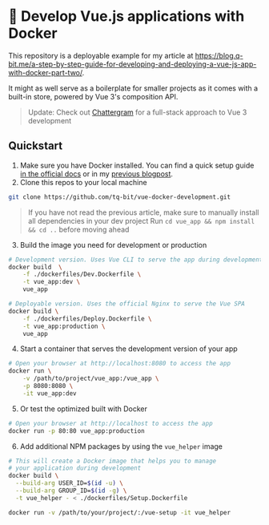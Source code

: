 # 🐋 Develop Vue.js applications with Docker

This repository is a deployable example for my article at https://blog.q-bit.me/a-step-by-step-guide-for-developing-and-deploying-a-vue-js-app-with-docker-part-two/.

It might as well serve as a boilerplate for smaller projects as it comes with a built-in store, powered by Vue 3's composition API.

> Update: Check out [Chattergram](https://github.com/tq-bit/chattergram) for a full-stack approach to Vue 3 development

## Quickstart

1. Make sure you have Docker installed. You can find a quick setup guide [in the official docs](https://docs.docker.com/engine/install/) or in my [previous blogpost](https://blog.q-bit.me/how-to-develop-and-deploy-a-vue-js-app-with-docker-part-one/#installing-docker).
2. Clone this repos to your local machine

```bash
git clone https://github.com/tq-bit/vue-docker-development.git
```

> If you have not read the previous article, make sure to manually install all dependencies in your dev project
> Run `cd vue_app && npm install && cd ..` before moving ahead

3. Build the image you need for development or production

```bash
# Development version. Uses Vue CLI to serve the app during development
docker build  \
    -f ./dockerfiles/Dev.Dockerfile \
    -t vue_app:dev \
    vue_app

# Deployable version. Uses the official Nginx to serve the Vue SPA
docker build \
    -f ./dockerfiles/Deploy.Dockerfile \
    -t vue_app:production \
    vue_app
```

4. Start a container that serves the development version of your app

```bash
# Open your browser at http://localhost:8080 to access the app
docker run \
    -v /path/to/project/vue_app:/vue_app \
    -p 8080:8080 \
    -it vue_app:dev
```

5. Or test the optimized built with Docker

```bash
# Open your browser at http://localhost to access the app
docker run -p 80:80 vue_app:production
```

6. Add additional NPM packages by using the `vue_helper` image

```bash
# This will create a Docker image that helps you to manage
# your application during development
docker build \
  --build-arg USER_ID=$(id -u) \
  --build-arg GROUP_ID=$(id -g) \
  -t vue_helper - < ./dockerfiles/Setup.Dockerfile

docker run -v /path/to/your/project/:/vue-setup -it vue_helper
```
